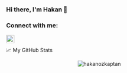 ### Hi there, I'm Hakan 👋

### Connect with me:

[<img align="left" alt="Hakan Ozkaptan | LinkedIn" width="22px" src="https://cdn.jsdelivr.net/npm/simple-icons@v3/icons/linkedin.svg" />][linkedin]

<br />

📈 My GitHub Stats

<p align="center"> <img src="https://github-readme-stats.vercel.app/api?username=hakanozkaptan&show_icons=true&theme=gotham" alt="hakanozkaptan" />



[linkedin]: https://www.linkedin.com/in/hakanozkaptan/
